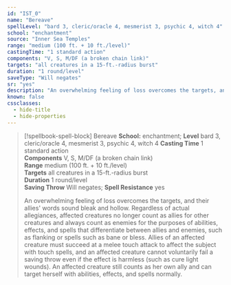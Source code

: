 ```yaml
---
id: "IST_0"
name: "Bereave"
spellLevel: "bard 3, cleric/oracle 4, mesmerist 3, psychic 4, witch 4"
school: "enchantment"
source: "Inner Sea Temples"
range: "medium (100 ft. + 10 ft./level)"
castingTime: "1 standard action"
components: "V, S, M/DF (a broken chain link)"
targets: "all creatures in a 15-ft.-radius burst"
duration: "1 round/level"
saveType: "Will negates"
sr: "yes"
description: "An overwhelming feeling of loss overcomes the targets, and their allies' words sound bleak and hollow. Regardless of actual allegiances, affected creatures no longer count as allies for other creatures and always count as enemies for the purposes of abilities, effects, and spells that differentiate between allies and enemies, such as flanking or spells such as bane or bless. Allies of an affected creature must succeed at a melee touch attack to affect the subject with touch spells, and an affected creature cannot voluntarily fail a saving throw even if the effect is harmless (such as cure light wounds). An affected creature still counts as her own ally and can target herself with abilities, effects, and spells normally."
known: false
cssclasses:
  - hide-title
  - hide-properties
---
```


> [!spellbook-spell-block] Bereave
> **School:** enchantment; **Level** bard 3, cleric/oracle 4, mesmerist 3, psychic 4, witch 4
> **Casting Time** 1 standard action  
> **Components** V, S, M/DF (a broken chain link)  
> **Range** medium (100 ft. + 10 ft./level)  
> **Targets** all creatures in a 15-ft.-radius burst  
> **Duration** 1 round/level  
> **Saving Throw** Will negates; **Spell Resistance** yes
> 
> An overwhelming feeling of loss overcomes the targets, and their allies' words sound bleak and hollow. Regardless of actual allegiances, affected creatures no longer count as allies for other creatures and always count as enemies for the purposes of abilities, effects, and spells that differentiate between allies and enemies, such as flanking or spells such as bane or bless. Allies of an affected creature must succeed at a melee touch attack to affect the subject with touch spells, and an affected creature cannot voluntarily fail a saving throw even if the effect is harmless (such as cure light wounds). An affected creature still counts as her own ally and can target herself with abilities, effects, and spells normally.
